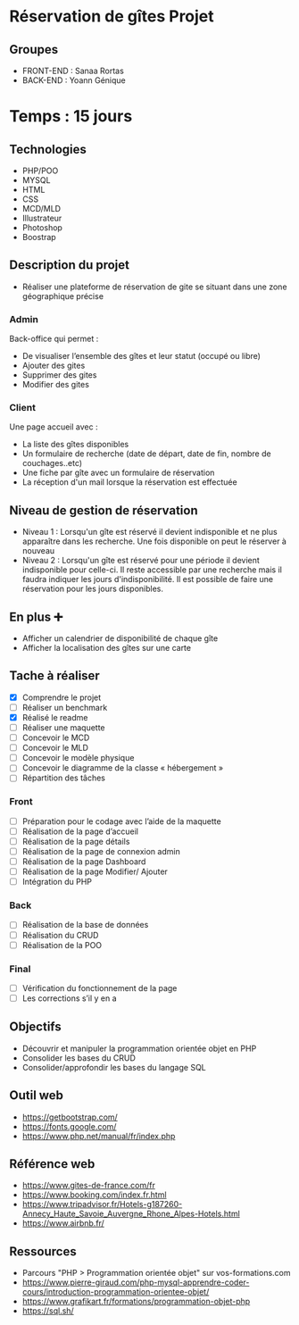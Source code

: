 # Réservation de gîtes Projet

## Groupes 

- FRONT-END : Sanaa Rortas
- BACK-END : Yoann Génique

# Temps : 15 jours

## Technologies

- PHP/POO
- MYSQL
- HTML
- CSS
- MCD/MLD
- Illustrateur
- Photoshop
- Boostrap

## Description du projet 

- Réaliser une plateforme de réservation de gite se situant dans une zone géographique précise

### Admin 

Back-office qui permet :
- De visualiser l’ensemble des gîtes et leur statut (occupé ou libre)
- Ajouter des gites
- Supprimer des gites
- Modifier des gites

### Client 

Une page accueil avec :
- La liste des gîtes disponibles
- Un formulaire de recherche (date de départ, date de fin, nombre de couchages..etc)
- Une fiche par gîte avec un formulaire de réservation
- La réception d'un mail lorsque la réservation est effectuée

## Niveau de gestion de réservation

- Niveau 1 : Lorsqu'un gîte est réservé il devient indisponible et ne plus apparaître dans les recherche. Une fois disponible on peut le réserver à nouveau
- Niveau 2 : Lorsqu'un gîte est réservé pour une période il devient indisponible pour celle-ci. Il reste accessible par une recherche mais il faudra indiquer les jours d'indisponibilité. Il est possible de faire une réservation pour les jours disponibles.

## En plus ➕ 

- Afficher un calendrier de disponibilité de chaque gîte
- Afficher la localisation des gîtes sur une carte

## Tache à réaliser

-	[x] Comprendre le projet
-	[ ] Réaliser un benchmark
-	[x] Réalisé le readme
-	[ ] Réaliser une maquette
-	[ ] Concevoir le MCD
-	[ ] Concevoir le MLD
-	[ ] Concevoir le modèle physique
-	[ ] Concevoir le diagramme de la classe « hébergement »
-	[ ] Répartition des tâches 

### Front 
-	[ ] Préparation pour le codage avec l’aide de la maquette 
-	[ ] Réalisation de la page d’accueil
-	[ ] Réalisation de la page détails
-	[ ] Réalisation de la page de connexion admin
-	[ ] Réalisation de la page Dashboard
-	[ ] Réalisation de la page Modifier/ Ajouter
-	[ ] Intégration du PHP

### Back  
-	[ ] Réalisation de la base de données
-	[ ] Réalisation du CRUD
-	[ ] Réalisation de la POO

### Final 
-	[ ] Vérification du fonctionnement de la page
-	[ ] Les corrections s’il y en a

## Objectifs

- Découvrir et manipuler la programmation orientée objet en PHP
- Consolider les bases du CRUD
- Consolider/approfondir les bases du langage SQL 

## Outil web

- https://getbootstrap.com/
- https://fonts.google.com/
- https://www.php.net/manual/fr/index.php

## Référence web
- https://www.gites-de-france.com/fr
- https://www.booking.com/index.fr.html
- https://www.tripadvisor.fr/Hotels-g187260-Annecy_Haute_Savoie_Auvergne_Rhone_Alpes-Hotels.html
- https://www.airbnb.fr/

## Ressources
- Parcours "PHP > Programmation orientée objet" sur vos-formations.com
- https://www.pierre-giraud.com/php-mysql-apprendre-coder-cours/introduction-programmation-orientee-objet/
- https://www.grafikart.fr/formations/programmation-objet-php
- https://sql.sh/